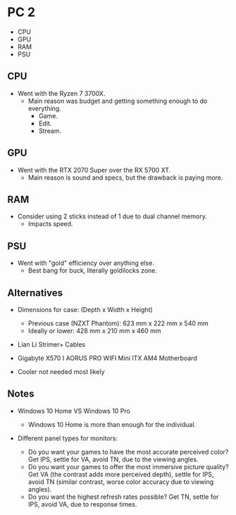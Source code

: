 # PC 2

- CPU
- GPU
- RAM
- PSU

## CPU

- Went with the Ryzen 7 3700X.
  - Main reason was budget and getting something enough to do everything.
    - Game.
    - Edit.
    - Stream.

## GPU

- Went with the RTX 2070 Super over the RX 5700 XT.
  - Main reason is sound and specs, but the drawback is paying more.

## RAM

- Consider using 2 sticks instead of 1 due to dual channel memory.
  - Impacts speed.

## PSU

- Went with "gold" efficiency over anything else.
  - Best bang for buck, literally goldilocks zone.

## Alternatives

- Dimensions for case: (Depth x Width x Height)

  - Previous case (NZXT Phantom): 623 mm x 222 mm x 540 mm
  - Ideally or lower: 428 mm x 210 mm x 460 mm

- Lian Li Strimer+ Cables
- Gigabyte X570 I AORUS PRO WIFI Mini ITX AM4 Motherboard
- Cooler not needed most likely

## Notes

- Windows 10 Home VS Windows 10 Pro

  - Windows 10 Home is more than enough for the individual.

- Different panel types for monitors:
  - Do you want your games to have the most accurate perceived color? Get IPS, settle for VA, avoid TN, due to the viewing angles.
  - Do you want your games to offer the most immersive picture quality? Get VA (the contrast adds more perceived depth), settle for IPS, avoid TN (similar contrast, worse color accuracy due to viewing angles).
  - Do you want the highest refresh rates possible? Get TN, settle for IPS, avoid VA, due to response times.
